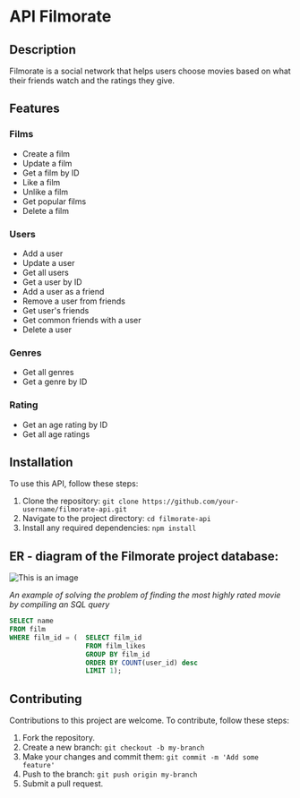 # API Filmorate

## Description

Filmorate is a social network that helps users choose movies based on what their friends watch and the ratings they give.

## Features

### Films

- Create a film
- Update a film
- Get a film by ID
- Like a film
- Unlike a film
- Get popular films
- Delete a film

### Users

- Add a user
- Update a user
- Get all users
- Get a user by ID
- Add a user as a friend
- Remove a user from friends
- Get user's friends
- Get common friends with a user
- Delete a user

### Genres

- Get all genres
- Get a genre by ID

### Rating

- Get an age rating by ID
- Get all age ratings

## Installation

To use this API, follow these steps:

1. Clone the repository: `git clone https://github.com/your-username/filmorate-api.git`
2. Navigate to the project directory: `cd filmorate-api`
3. Install any required dependencies: `npm install`

## ER - diagram of the Filmorate project database:
![This is an image](https://i.ibb.co/mDNFBN2/image.png)

*An example of solving the problem of finding the most highly rated movie by compiling an SQL query*
```sql
SELECT name
FROM film
WHERE film_id = (  SELECT film_id 
                   FROM film_likes
                   GROUP BY film_id
                   ORDER BY COUNT(user_id) desc
                   LIMIT 1);
```


## Contributing

Contributions to this project are welcome. To contribute, follow these steps:

1. Fork the repository.
2. Create a new branch: `git checkout -b my-branch`
3. Make your changes and commit them: `git commit -m 'Add some feature'`
4. Push to the branch: `git push origin my-branch`
5. Submit a pull request.
